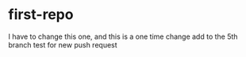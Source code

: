 # first-repo
I have to change this one, and this is a one time change
add to the 5th branch
test for new push request
